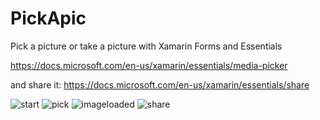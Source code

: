 # PickApic
Pick a picture or take a picture with Xamarin Forms and Essentials

https://docs.microsoft.com/en-us/xamarin/essentials/media-picker

and share it:
https://docs.microsoft.com/en-us/xamarin/essentials/share

![start](start.png)
![pick](pick.png)
![imageloaded](imageloaded.png)
![share](share.png)


